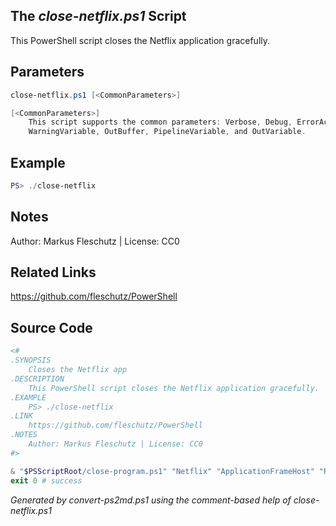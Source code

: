 ## The *close-netflix.ps1* Script

This PowerShell script closes the Netflix application gracefully.

## Parameters
```powershell
close-netflix.ps1 [<CommonParameters>]

[<CommonParameters>]
    This script supports the common parameters: Verbose, Debug, ErrorAction, ErrorVariable, WarningAction, 
    WarningVariable, OutBuffer, PipelineVariable, and OutVariable.
```

## Example
```powershell
PS> ./close-netflix

```

## Notes
Author: Markus Fleschutz | License: CC0

## Related Links
https://github.com/fleschutz/PowerShell

## Source Code
```powershell
<#
.SYNOPSIS
	Closes the Netflix app
.DESCRIPTION
	This PowerShell script closes the Netflix application gracefully.
.EXAMPLE
	PS> ./close-netflix
.LINK
	https://github.com/fleschutz/PowerShell
.NOTES
	Author: Markus Fleschutz | License: CC0
#>

& "$PSScriptRoot/close-program.ps1" "Netflix" "ApplicationFrameHost" "RuntimeBroker"
exit 0 # success
```

*Generated by convert-ps2md.ps1 using the comment-based help of close-netflix.ps1*
